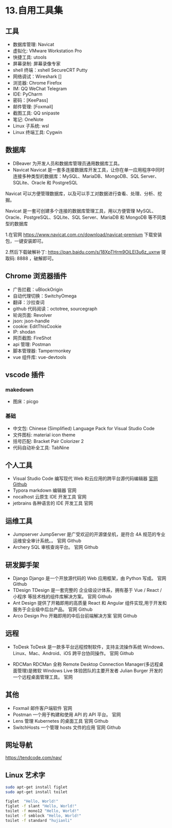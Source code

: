 # 13.自用工具集

## 工具

- 数据库管理: Navicat
- 虚拟化: VMware Workstation Pro
- 快捷工具: utools
- 屏幕录制: 屏幕录像专家
- shell 终端：xshell SecureCRT Putty
- 网络调试：Wireshark []
- 浏览器: Chrome Firefox
- IM: QQ WeChat Telegram
- IDE: PyCharm
- 密码：[KeePass]
- 邮件管理: [Foxmail]
- 截图工具: QQ snipaste
- 笔记: OneNote
- Linux 子系统: wsl
- Linux 终端工具: Cygwin

## 数据库

- DBeaver 为开发人员和数据库管理员通用数据库工具。
- Navicat Navicat 是一套多连接数据库开发工具，让你在单一应用程序中同时连接多种类型的数据库：MySQL、MariaDB、MongoDB、SQL Server、SQLite、Oracle 和 PostgreSQL

Navicat 可以方便管理数据库，以及可以手工对数据进行查看、处理、分析、挖掘。

Navicat 是一套可创建多个连接的数据库管理工具，用以方便管理 MySQL、Oracle、PostgreSQL、SQLite、SQL Server、MariaDB 和 MongoDB 等不同类型的数据库

1.在官网 https://www.navicat.com.cn/download/navicat-premium 下载安装包，一键安装即可。

2.然后下载破解补丁: https://pan.baidu.com/s/18XpTHrm9OiLEl3u6z_uxnw 提取码: 8888 ，破解即可。

## Chrome 浏览器插件

- 广告拦截：uBlockOrigin
- 自动代理切换：SwitchyOmega
- 翻译：沙拉查词
- github 代码阅读：octotree, sourcegraph
- 轮询页面: Revolver
- json: json-handle
- cookie: EditThisCookie
- IP: shodan
- 网页截图: FireShot
- api 管理: Postman
- 脚本管理器: Tampermonkey
- vue 组件库: vue-devtools

## vscode 插件

### makedown

- 图床：picgo

### 基础

- 中文包: Chinese (Simplified) Language Pack for Visual Studio Code
- 文件图标: material icon theme
- 括号匹配: Bracket Pair Colorizer 2
- 代码自动补全工具: TabNine

## 个人工具

- Visual Studio Code 编写现代 Web 和云应用的跨平台源代码编辑器 [官网](https://code.visualstudio.com/) [Github](https://github.com/Microsoft/vscode/)
- Typora markdown 编辑器 官网
- nocalhost 云原生 IDE 开发工具 官网
- jetbrains 各种语言的 IDE 开发工具 官网

## 运维工具

- Jumpserver JumpServer 是广受欢迎的开源堡垒机，是符合 4A 规范的专业运维安全审计系统。。 官网 Github
- Archery SQL 审核查询平台。 官网 Github

## 研发脚手架

- Django Django 是一个开放源代码的 Web 应用框架，由 Python 写成。 官网 Github
- TDesign TDesign 是一套完整的 企业级设计体系，拥有基于 Vue / React / 小程序 等技术栈的组件库解决方案。 官网 Github
- Ant Design 提供了开箱即用的高质量 React 和 Angular 组件实现,用于开发和服务于企业级中后台产品。 官网 Github
- Arco Design Pro 开箱即用的中后台前端解决方案 官网 Github

## 远程

- ToDesk ToDesk 是一款多平台远程控制软件，支持主流操作系统 Windows、Linux、Mac、Android、iOS 跨平台协同操作。 官网 Github

- RDCMan RDCMan 全称 Remote Desktop Connection Manager(多远程桌面管理)是微软 Windows Live 体验团队的主要开发者 Julian Burger 开发的一个远程桌面管理工具。 官网

## 其他

- Foxmail 邮件客户端软件 官网
- Postman 一个用于构建和使用 API 的 API 平台。 官网
- Lens 管理 Kubernetes 的桌面工具 官网 Github
- SwitchHosts 一个管理 hosts 文件的应用 官网 Github

## 网址导航

https://tendcode.com/nav/

## Linux 艺术字

```sh
sudo apt-get install figlet
sudo apt-get install toilet

figlet  "Hello, World!"
figlet -f slant "Hello, World!"
toilet -f mono12 "Hello, World!"
toilet -f smblock "Hello, World!"
toilet -f standard "hujianli"
```
